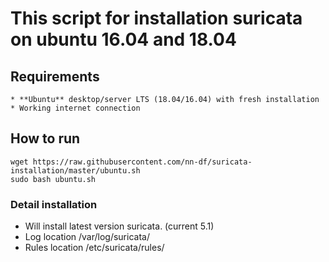 # This script for installation suricata on ubuntu 16.04 and 18.04

## Requirements
	* **Ubuntu** desktop/server LTS (18.04/16.04) with fresh installation
	* Working internet connection

## How to run
```
wget https://raw.githubusercontent.com/nn-df/suricata-installation/master/ubuntu.sh
sudo bash ubuntu.sh
```

### Detail installation
- Will install latest version suricata. (current 5.1)
- Log location /var/log/suricata/
- Rules location /etc/suricata/rules/

